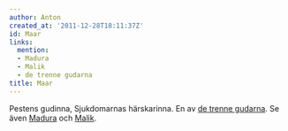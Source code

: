 ```yaml
---
author: Anton
created_at: '2011-12-28T18:11:37Z'
id: Maar
links:
  mention:
  - Madura
  - Malik
  - de trenne gudarna
title: Maar
---
```


Pestens gudinna, Sjukdomarnas härskarinna. En av [de trenne gudarna]. Se även [Madura] och [Malik].

  [de trenne gudarna]: de_trenne_gudarna
  [Madura]: Madura
  [Malik]: Malik
